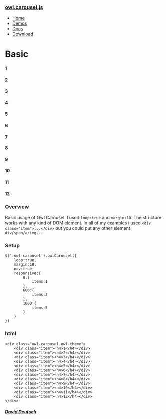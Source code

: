 ### [owl.carousel.js](/OwlCarousel2/)

<span id="toggle-nav" class="right"> </span>

-   [Home](/OwlCarousel2/index.html)
-   [Demos](/OwlCarousel2/demos/demos.html)
-   [Docs](/OwlCarousel2/docs/started-welcome.html)
-   [Download](https://github.com/OwlCarousel2/OwlCarousel2/archive/2.3.4.zip) <span class="download"></span>

Basic
=====

#### 1

#### 2

#### 3

#### 4

#### 5

#### 6

#### 7

#### 8

#### 9

#### 10

#### 11

#### 12

### Overview

Basic usage of Owl Carousel. I used `loop:true` and `margin:10`. The structure works with any kind of DOM element. In all of my examples i used `<div class="item">...</div>` but you could put any other element `div/span/a/img...`

### Setup

    $('.owl-carousel').owlCarousel({
        loop:true,
        margin:10,
        nav:true,
        responsive:{
            0:{
                items:1
            },
            600:{
                items:3
            },
            1000:{
                items:5
            }
        }
    })

### html

    <div class="owl-carousel owl-theme">
        <div class="item"><h4>1</h4></div>
        <div class="item"><h4>2</h4></div>
        <div class="item"><h4>3</h4></div>
        <div class="item"><h4>4</h4></div>
        <div class="item"><h4>5</h4></div>
        <div class="item"><h4>6</h4></div>
        <div class="item"><h4>7</h4></div>
        <div class="item"><h4>8</h4></div>
        <div class="item"><h4>9</h4></div>
        <div class="item"><h4>10</h4></div>
        <div class="item"><h4>11</h4></div>
        <div class="item"><h4>12</h4></div>
    </div>

##### [David Deutsch](/OwlCarousel2/docs/support-contact.html) <a href="https://twitter.com/share?url=https://github.com/OwlCarousel2/OwlCarousel2&amp;text=Owl%20Carousel%20-%20This%20is%20so%20awesome!%20" id="custom-tweet-button"></a>
